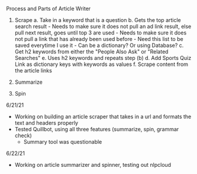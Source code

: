 Process and Parts of Article Writer
1. Scrape
    a. Take in a keyword that is a question
    b. Gets the top article search result
        - Needs to make sure it does not pull an ad link result, else pull next result, goes until top 3 are used
        - Needs to make sure it does not pull a link that has already been used before
            - Need this list to be saved everytime I use it
            - Can be a dictionary? Or using Database?
    c. Get h2 keywords from either the "People Also Ask" or "Related Searches"
    e. Uses h2 keywords and repeats step (b)
    d. Add Sports Quiz Link as dictionary keys with keywords as values
    f. Scrape content from the article links

2. Summarize

3. Spin

6/21/21
- Working on building an article scraper that takes in a url and formats the text and headers properly
- Tested Quillbot, using all three features (summarize, spin, grammar check)
    - Summary tool was questionable

6/22/21
- Working on article summarizer and spinner, testing out nlpcloud